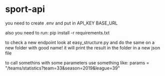 # sport-api

you need to create .env and put in 
API_KEY
BASE_URL

also you need to run:
pip install -r requirements.txt

to check a new endpoint look at easy_structure.py and do the same on a new folder with good name!
it will print the result in the folder in a new json file 


to call somethins with some parameters use something like:
params = "/teams/statistics?team=33&season=2019&league=39"